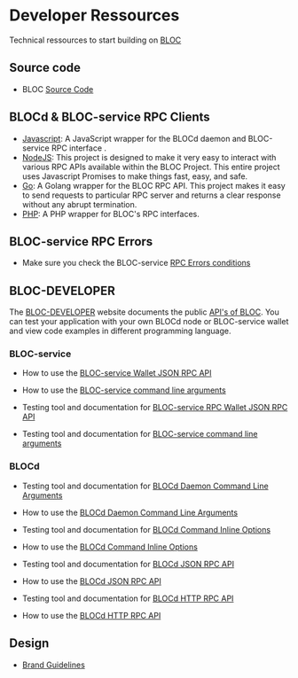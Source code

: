 # **Developer Ressources**

Technical ressources to start building on [BLOC](https://bloc.money)

## **Source code**

* BLOC [Source Code](https://github.com/furiousteam/BLOC.git)

## **BLOCd & BLOC-service RPC Clients**

* [Javascript](https://github.com/furiousteam/bloc-rpc): A JavaScript wrapper for the BLOCd daemon and BLOC-service RPC interface .
* [NodeJS](https://www.npmjs.com/package/bloc-rpc): This project is designed to make it very easy to interact with various RPC APIs available within the BLOC Project. This entire project uses Javascript Promises to make things fast, easy, and safe.
* [Go](https://github.com/furiousteam/bloc-rpc-go): A Golang wrapper for the BLOC RPC API. This project makes it easy to send requests to particular RPC server and returns a clear response without any abrupt termination.
* [PHP](https://github.com/furiousteam/bloc-rpc-php): A PHP wrapper for BLOC's RPC interfaces.

## **BLOC-service RPC Errors**

* Make sure you check the BLOC-service [RPC Errors conditions](../API/rpc-api-error-conditions.md)

## **BLOC-DEVELOPER**

The [BLOC-DEVELOPER](https://bloc-developer.com) website documents the public [API's of BLOC](https://bloc-developer.com/api_BLOCd).
You can test your application with your own BLOCd node or BLOC-service wallet and view code examples in different programming language.

### BLOC-service

- How to use the [BLOC-service Wallet JSON RPC API](../wallets/bloc-service-json-api.md)

- How to use the [BLOC-service command line arguments](../wallets/bloc-service-command-line.md)

- Testing tool and documentation for [BLOC-service RPC Wallet JSON RPC API](https://bloc-developer.com/api_bloc-service/json)

- Testing tool and documentation for [BLOC-service command line arguments](https://bloc-developer.com/api_bloc-service/cli_arguments)

### BLOCd

- Testing tool and documentation for [BLOCd Daemon Command Line Arguments](https://bloc-developer.com/api_BLOCd/cli_arguments)
- How to use the [BLOCd Daemon Command Line Arguments](BLOCd-daemon-arguments.md)


- Testing tool and documentation for [BLOCd Command Inline Options](https://bloc-developer.com/api_BLOCd/options)
- How to use the [BLOCd Command Inline Options](BLOCd-daemon-cli-options.md)


- Testing tool and documentation for [BLOCd JSON RPC API](https://bloc-developer.com/api_BLOCd/json)
- How to use the [BLOCd JSON RPC API](BLOCd-daemon-json-rpc-api.md)


- Testing tool and documentation for [BLOCd HTTP RPC API](https://bloc-developer.com/api_BLOCd/http)
- How to use the [BLOCd HTTP RPC API](BLOCd-daemon-http-rpc-api.md)

## **Design**

* [Brand Guidelines](../about/Branding.md)
